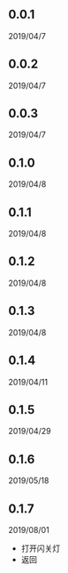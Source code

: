 ## 0.0.1 
 2019/04/7
## 0.0.2 
 2019/04/7
## 0.0.3 
 2019/04/7
## 0.1.0 
 2019/04/8
## 0.1.1 
 2019/04/8
## 0.1.2 
 2019/04/8
## 0.1.3 
 2019/04/8
## 0.1.4 
 2019/04/11
## 0.1.5 
 2019/04/29
## 0.1.6 
 2019/05/18
## 0.1.7 
 2019/08/01
 - 打开闪关灯
 - 返回